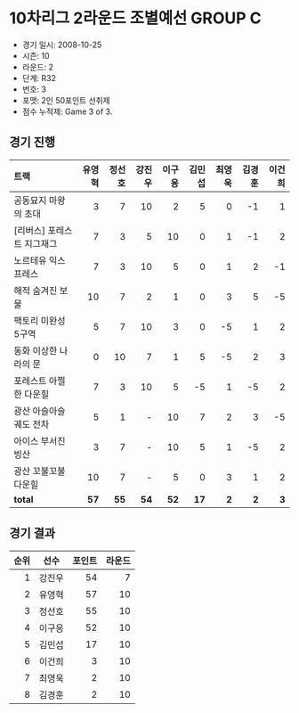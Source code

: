 # 10차리그 2라운드 조별예선 GROUP C

- 경기 일시: 2008-10-25
- 시즌: 10
- 라운드: 2
- 단계: R32
- 번호: 3
- 포맷: 2인 50포인트 선취제
- 점수 누적제: Game 3 of 3.





## 경기 진행

| 트랙 | 유영혁 | 정선호 | 강진우 | 이구응 | 김민섭 | 최영욱 | 김경훈 | 이건희 |
|:---|---:|---:|---:|---:|---:|---:|---:|---:|
| 공동묘지 마왕의 초대 | 3 | 7 | 10 | 2 | 5 | 0 | -1 | 1 |
| [리버스] 포레스트 지그재그 | 7 | 3 | 5 | 10 | 0 | 1 | -1 | 2 |
| 노르테유 익스프레스 | 7 | 3 | 10 | 5 | 0 | 1 | 2 | -1 |
| 해적 숨겨진 보물 | 10 | 7 | 2 | 1 | 0 | 3 | 5 | -5 |
| 팩토리 미완성 5구역 | 5 | 7 | 10 | 3 | 0 | -5 | 1 | 2 |
| 동화 이상한 나라의 문 | 0 | 10 | 7 | 1 | 5 | -5 | 2 | 3 |
| 포레스트 아찔한 다운힐 | 7 | 3 | 10 | 5 | -5 | 1 | -5 | 2 |
| 광산 아슬아슬 궤도 전차 | 5 | 1 | - | 10 | 7 | 2 | 3 | -5 |
| 아이스 부서진 빙산 | 3 | 7 | - | 10 | 5 | 1 | -5 | 2 |
| 광산 꼬불꼬불 다운힐 | 10 | 7 | - | 5 | 0 | 3 | 1 | 2 |
| __total__ | __57__ | __55__ | __54__ | __52__ | __17__ | __2__ | __2__ | __3__ |




## 경기 결과

| 순위 | 선수 | 포인트 | 라운드 |
|---:|:---:|---:|---:|
| 1 | 강진우 | 54 | 7 |
| 2 | 유영혁 | 57 | 10 |
| 3 | 정선호 | 55 | 10 |
| 4 | 이구응 | 52 | 10 |
| 5 | 김민섭 | 17 | 10 |
| 6 | 이건희 | 3 | 10 |
| 7 | 최영욱 | 2 | 10 |
| 8 | 김경훈 | 2 | 10 |

